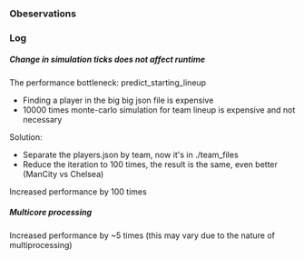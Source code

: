 ### Obeservations


### Log
##### Change in simulation ticks does not affect runtime
The performance bottleneck: predict_starting_lineup
- Finding a player in the big big json file is expensive
- 10000 times monte-carlo simulation for team lineup is expensive and not necessary

Solution:
- Separate the players.json by team, now it's in ./team_files
- Reduce the iteration to 100 times, the result is the same, even better (ManCity vs Chelsea)

Increased performance by 100 times

##### Multicore processing
Increased performance by ~5 times (this may vary due to the nature of multiprocessing)